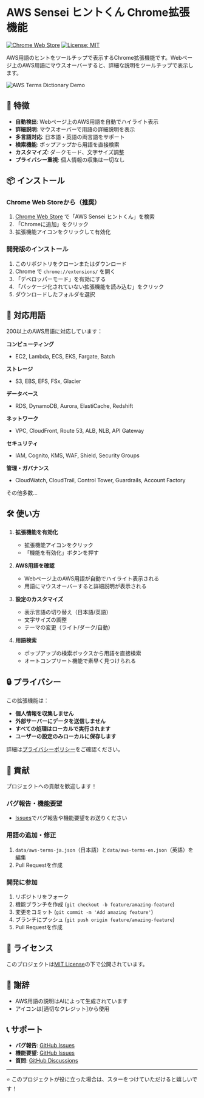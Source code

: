 # AWS Sensei ヒントくん Chrome拡張機能

[![Chrome Web Store](https://img.shields.io/badge/Chrome%20Web%20Store-Available-brightgreen)](https://chrome.google.com/webstore)
[![License: MIT](https://img.shields.io/badge/License-MIT-yellow.svg)](https://opensource.org/licenses/MIT)

AWS用語のヒントをツールチップで表示するChrome拡張機能です。Webページ上のAWS用語にマウスオーバーすると、詳細な説明をツールチップで表示します。

![AWS Terms Dictionary Demo](https://via.placeholder.com/800x400/f0f0f0/333333?text=Demo+Screenshot)

## 🚀 特徴

- **自動検出**: Webページ上のAWS用語を自動でハイライト表示
- **詳細説明**: マウスオーバーで用語の詳細説明を表示
- **多言語対応**: 日本語・英語の両言語をサポート
- **検索機能**: ポップアップから用語を直接検索
- **カスタマイズ**: ダークモード、文字サイズ調整
- **プライバシー重視**: 個人情報の収集は一切なし

## 📦 インストール

### Chrome Web Storeから（推奨）
1. [Chrome Web Store](https://chrome.google.com/webstore) で「AWS Sensei ヒントくん」を検索
2. 「Chromeに追加」をクリック
3. 拡張機能アイコンをクリックして有効化

### 開発版のインストール
1. このリポジトリをクローンまたはダウンロード
2. Chrome で `chrome://extensions/` を開く
3. 「デベロッパーモード」を有効にする
4. 「パッケージ化されていない拡張機能を読み込む」をクリック
5. ダウンロードしたフォルダを選択

## 🎯 対応用語

200以上のAWS用語に対応しています：

**コンピューティング**
- EC2, Lambda, ECS, EKS, Fargate, Batch

**ストレージ**
- S3, EBS, EFS, FSx, Glacier

**データベース**
- RDS, DynamoDB, Aurora, ElastiCache, Redshift

**ネットワーク**
- VPC, CloudFront, Route 53, ALB, NLB, API Gateway

**セキュリティ**
- IAM, Cognito, KMS, WAF, Shield, Security Groups

**管理・ガバナンス**
- CloudWatch, CloudTrail, Control Tower, Guardrails, Account Factory

その他多数...

## 🛠️ 使い方

1. **拡張機能を有効化**
   - 拡張機能アイコンをクリック
   - 「機能を有効化」ボタンを押す

2. **AWS用語を確認**
   - Webページ上のAWS用語が自動でハイライト表示される
   - 用語にマウスオーバーすると詳細説明が表示される

3. **設定のカスタマイズ**
   - 表示言語の切り替え（日本語/英語）
   - 文字サイズの調整
   - テーマの変更（ライト/ダーク/自動）

4. **用語検索**
   - ポップアップの検索ボックスから用語を直接検索
   - オートコンプリート機能で素早く見つけられる

## 🔒 プライバシー

この拡張機能は：
- **個人情報を収集しません**
- **外部サーバーにデータを送信しません**
- **すべての処理はローカルで実行されます**
- **ユーザーの設定のみローカルに保存します**

詳細は[プライバシーポリシー](PRIVACY_POLICY.md)をご確認ください。

## 🤝 貢献

プロジェクトへの貢献を歓迎します！

### バグ報告・機能要望
- [Issues](https://github.com/yourusername/aws-terms-dictionary/issues)でバグ報告や機能要望をお送りください

### 用語の追加・修正
1. `data/aws-terms-ja.json`（日本語）と`data/aws-terms-en.json`（英語）を編集
2. Pull Requestを作成

### 開発に参加
1. リポジトリをフォーク
2. 機能ブランチを作成 (`git checkout -b feature/amazing-feature`)
3. 変更をコミット (`git commit -m 'Add amazing feature'`)
4. ブランチにプッシュ (`git push origin feature/amazing-feature`)
5. Pull Requestを作成

## 📄 ライセンス

このプロジェクトは[MIT License](LICENSE)の下で公開されています。

## 🙏 謝辞

- AWS用語の説明はAIによって生成されています
- アイコンは[適切なクレジット]から使用

## 📞 サポート

- **バグ報告**: [GitHub Issues](https://github.com/yourusername/aws-terms-dictionary/issues)
- **機能要望**: [GitHub Issues](https://github.com/yourusername/aws-terms-dictionary/issues)
- **質問**: [GitHub Discussions](https://github.com/yourusername/aws-terms-dictionary/discussions)

---

⭐ このプロジェクトが役に立った場合は、スターをつけていただけると嬉しいです！